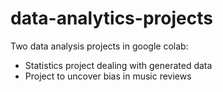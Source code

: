 # data-analytics-projects
Two data analysis projects in google colab:
  - Statistics project dealing with generated data
  - Project to uncover bias in music reviews
